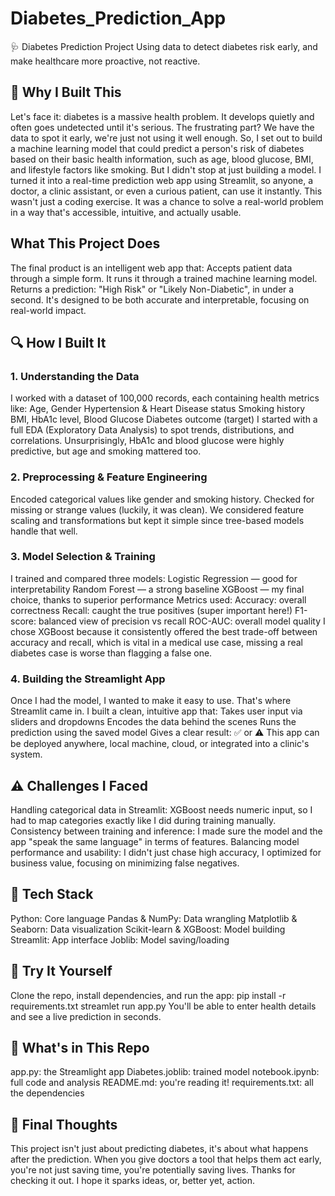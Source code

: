 # Diabetes_Prediction_App

🩺 Diabetes Prediction Project
Using data to detect diabetes risk early, and make healthcare more proactive, not reactive.

## 🌟 Why I Built This
Let's face it: diabetes is a massive health problem. It develops quietly and often goes undetected until it's serious. The frustrating part? We have the data to spot it early, we're just not using it well enough.
So, I set out to build a machine learning model that could predict a person's risk of diabetes based on their basic health information, such as age, blood glucose, BMI, and lifestyle factors like smoking. But I didn't stop at just building a model. I turned it into a real-time prediction web app using Streamlit, so anyone, a doctor, a clinic assistant, or even a curious patient, can use it instantly.
This wasn't just a coding exercise. It was a chance to solve a real-world problem in a way that's accessible, intuitive, and actually usable.

## What This Project Does
The final product is an intelligent web app that:
Accepts patient data through a simple form.
It runs it through a trained machine learning model.
Returns a prediction: "High Risk" or "Likely Non-Diabetic", in under a second.
It's designed to be both accurate and interpretable, focusing on real-world impact.

## 🔍 How I Built It
### 1. Understanding the Data
I worked with a dataset of 100,000 records, each containing health metrics like:
Age, Gender
Hypertension & Heart Disease status
Smoking history
BMI, HbA1c level, Blood Glucose
Diabetes outcome (target)
I started with a full EDA (Exploratory Data Analysis) to spot trends, distributions, and correlations. Unsurprisingly, HbA1c and blood glucose were highly predictive, but age and smoking mattered too.
### 2. Preprocessing & Feature Engineering
Encoded categorical values like gender and smoking history.
Checked for missing or strange values (luckily, it was clean).
We considered feature scaling and transformations but kept it simple since tree-based models handle that well.
### 3. Model Selection & Training
I trained and compared three models:
Logistic Regression — good for interpretability
Random Forest — a strong baseline
XGBoost — my final choice, thanks to superior performance
Metrics used:
Accuracy: overall correctness
Recall: caught the true positives (super important here!)
F1-score: balanced view of precision vs recall
ROC-AUC: overall model quality
I chose XGBoost because it consistently offered the best trade-off between accuracy and recall, which is vital in a medical use case, missing a real diabetes case is worse than flagging a false one.
### 4. Building the Streamlight App
Once I had the model, I wanted to make it easy to use. That's where Streamlit came in. I built a clean, intuitive app that:
Takes user input via sliders and dropdowns
Encodes the data behind the scenes
Runs the prediction using the saved model
Gives a clear result: ✅ or ⚠️
This app can be deployed anywhere, local machine, cloud, or integrated into a clinic's system.

## ⚠️ Challenges I Faced
Handling categorical data in Streamlit: XGBoost needs numeric input, so I had to map categories exactly like I did during training manually.
Consistency between training and inference: I made sure the model and the app "speak the same language" in terms of features.
Balancing model performance and usability: I didn't just chase high accuracy, I optimized for business value, focusing on minimizing false negatives.

## 🧪 Tech Stack
Python: Core language
Pandas & NumPy: Data wrangling
Matplotlib & Seaborn: Data visualization
Scikit-learn & XGBoost: Model building
Streamlit: App interface
Joblib: Model saving/loading

## 🚀 Try It Yourself
Clone the repo, install dependencies, and run the app:
pip install -r requirements.txt
streamlet run app.py
You'll be able to enter health details and see a live prediction in seconds.

## 📁 What's in This Repo
app.py: the Streamlight app
Diabetes.joblib: trained model
notebook.ipynb: full code and analysis
README.md: you're reading it!
requirements.txt: all the dependencies

## 🎯 Final Thoughts
This project isn't just about predicting diabetes, it's about what happens after the prediction. When you give doctors a tool that helps them act early, you're not just saving time, you're potentially saving lives.
Thanks for checking it out. I hope it sparks ideas, or, better yet, action.
